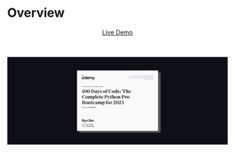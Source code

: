 <h1>Overview</h1>
<p align="center">
<a href="https://no-watermark.onrender.com">Live Demo </a></p>
<br>
<br>
<img src="img/1.jpg">


